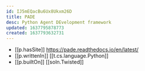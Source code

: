 ```yaml
---
id: IJ5mEQacBu6Ux8Ukxm26D
title: PADE
desc: Python Agent DEvelopment framework
updated: 1637795878773
created: 1637793632731
---
```


- [[p.hasSite]] https://pade.readthedocs.io/en/latest/
- [[p.writtenIn]] [[t.cs.language.Python]]
- [[p.builtOn]] [[soln.Twisted]]

